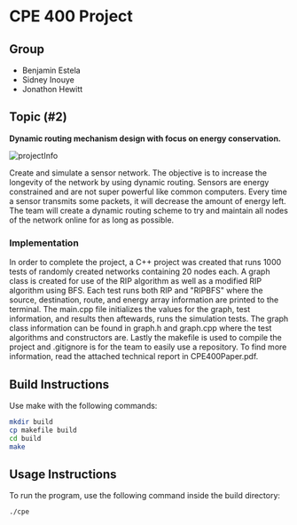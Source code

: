 # CPE 400 Project
## Group
- Benjamin Estela
- Sidney Inouye
- Jonathon Hewitt

## Topic (#2)
**Dynamic routing mechanism design with focus on energy conservation.**

![projectInfo](https://user-images.githubusercontent.com/30031065/69931871-b9451000-147d-11ea-8a64-1d8bc6c2a93f.png)  

Create and simulate a sensor network. The objective is to increase the longevity of the network by using dynamic routing. Sensors are energy constrained and are not super powerful like common computers. Every time a sensor transmits some packets, it will decrease the amount of energy left. The team will create a dynamic routing scheme to try and maintain all nodes of the network online for as long as possible.  

### Implementation
In order to complete the project, a C++ project was created that runs 1000 tests of randomly created networks containing 20 nodes each. A graph class is created for use of the RIP algorithm as well as a modified RIP algorithm using BFS. Each test runs both RIP and "RIPBFS" where the source, destination, route, and energy array information are printed to the terminal. The main.cpp file initializes the values for the graph, test information, and results then aftewards, runs the simulation tests. The graph class information can be found in graph.h and graph.cpp where the test algorithms and constructors are. Lastly the makefile is used to compile the project and .gitignore is for the team to easily use a repository. To find more information, read the attached technical report in CPE400Paper.pdf.

## Build Instructions
Use make with the following commands:
```bash
mkdir build
cp makefile build
cd build
make
```

## Usage Instructions
To run the program, use the following command inside the build directory:
```bash
./cpe
```
